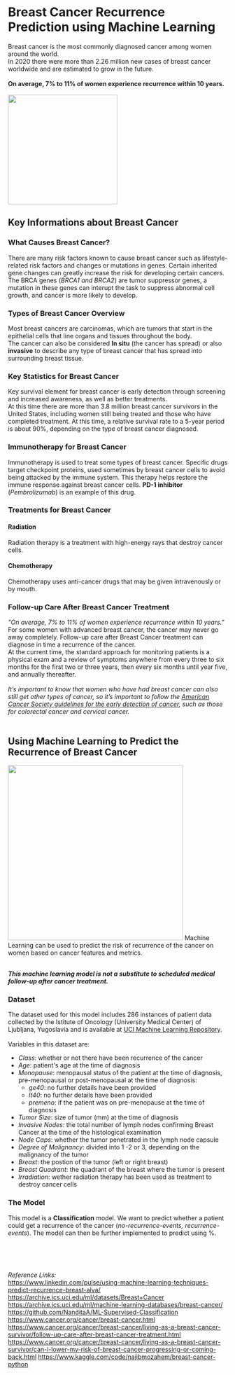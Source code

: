 # Breast Cancer Recurrence Prediction using Machine Learning
Breast cancer is the most commonly diagnosed cancer among women around the world.<br>In 2020 there were more than 2.26 million new cases of breast cancer worldwide and are estimated to grow in the future.<br><br>**On average, 7% to 11% of women experience recurrence within 10 years.**<br><br>
<img src="https://media.springernature.com/w735h400/nature-cms/uploads/cms/pages/1997/top_item_image/breastcancer_hero_01-34debb425f7e3e9fab5bf94575b49234.jpg" width="250">
## Key Informations about Breast Cancer
### What Causes Breast Cancer?
There are many risk factors known to cause breast cancer such as lifestyle-related risk factors and changes or mutations in genes. Certain inherited gene changes can greatly increase the risk for developing certain cancers.<br>The BRCA genes (*BRCA1 and BRCA2*) are tumor suppressor genes, a mutation in these genes can interupt the task to suppress abnormal cell growth, and cancer is more likely to develop.
### Types of Breast Cancer Overview
Most breast cancers are carcinomas, which are tumors that start in the epithelial cells that line organs and tissues throughout the body.<br>The cancer can also be considered **In situ** (the cancer has spread) or also **invasive** to describe any type of breast cancer that has spread into surrounding breast tissue.
### Key Statistics for Breast Cancer
Key survival element for breast cancer is early detection through screening and increased awareness, as well as better treatments.<br> At this time there are more than 3.8 million breast cancer survivors in the United States, including women still being treated and those who have completed treatment. At this time, a relative survival rate to a 5-year period is about 90%, depending on the type of breast cancer diagnosed.
### Immunotherapy for Breast Cancer
Immunotherapy is used to treat some types of breast cancer. Specific drugs target checkpoint proteins, used sometimes by breast cancer cells to avoid being attacked by the immune system. This therapy helps restore the immune response against breast cancer cells. **PD-1 inhibitor** (*Pembrolizumab*) is an example of this drug.
### Treatments for Breast Cancer
#### Radiation
Radiation therapy is a treatment with high-energy rays that destroy cancer cells.
#### Chemotherapy
Chemotherapy uses anti-cancer drugs that may be given intravenously or by mouth.
### Follow-up Care After Breast Cancer Treatment
*"On average, 7% to 11% of women experience recurrence within 10 years."*<br>
For some women with advanced breast cancer, the cancer may never go away completely. Follow-up care after Breast Cancer treatment can diagnose in time a recurrence of the cancer.<br>At the current time, the standard approach for monitoring patients is a physical exam and a review of symptoms anywhere from every three to six months for the first two or three years, then every six months until year five, and annually thereafter.<br><br> 
*It’s important to know that women who have had breast cancer can also still get other types of cancer, so it’s important to follow the <a href="https://www.cancer.org/healthy/find-cancer-early/american-cancer-society-guidelines-for-the-early-detection-of-cancer.html" target="_blank">American Cancer Society guidelines for the early detection of cancer</a>, such as those for colorectal cancer and cervical cancer.*
<br><br>
## Using Machine Learning to Predict the Recurrence of Breast Cancer
<img src="https://openexpoeurope.com/wp-content/uploads/2019/03/ai.png" width="400">
Machine Learning can be used to predict the risk of recurrence of the cancer on women based on cancer features and metrics.<br><br>

***This machine learning model is not a substitute to scheduled medical follow-up after cancer treatment.***

### Dataset
The dataset used for this model includes 286 instances of patient data collected by the Istitute of Oncology (University Medical Center) of Ljubljana, Yugoslavia and is available at <a href="https://archive.ics.uci.edu/ml/datasets/Breast+Cancer" target="_blank">UCI Machine Learning Repository</a>.<br><br> Variables in this dataset are:
- *Class*: whether or not there have been recurrence of the cancer
- *Age*: patient's age at the time of diagnosis
- *Monopause*: menopausal status of the patient at the time of diagnosis, pre-menopausal or post-menopausal at the time of diagnosis:
  - *ge40*: no further details have been provided
  - *lt40*: no further details have been provided
  - *premeno*: if the patient was on pre-menopause at the time of diagnosis
- *Tumor Size*: size of tumor (mm) at the time of diagnosis
- *Invasive Nodes*: the total number of lymph nodes confirming Breast Cancer at the time of the histological examination
- *Node Caps*: whether the tumor penetrated in the lymph node capsule
- *Degree of Malignancy*: divided into 1 -2 or 3, depending on the malignancy of the tumor
- *Breast*: the postion of the tumor (left or right breast)
- *Breast Quadrant*: the quadrant of the breast where the tumor is present
- *Irradiation*: wether radiation therapy has been used as treatment to destroy cancer cells
### The Model
This model is a **Classification** model. We want to predict whether a patient could get a recurrence of the cancer (*no-recurrence-events, recurrence-events*). The model can then be further implemented to predict using %.

<br>
<br>
<br>

*Reference Links:*<br>
https://www.linkedin.com/pulse/using-machine-learning-techniques-predict-recurrence-breast-alva/
https://archive.ics.uci.edu/ml/datasets/Breast+Cancer
https://archive.ics.uci.edu/ml/machine-learning-databases/breast-cancer/
https://github.com/NanditaA/ML-Supervised-Classification
https://www.cancer.org/cancer/breast-cancer.html
https://www.cancer.org/cancer/breast-cancer/living-as-a-breast-cancer-survivor/follow-up-care-after-breast-cancer-treatment.html
https://www.cancer.org/cancer/breast-cancer/living-as-a-breast-cancer-survivor/can-i-lower-my-risk-of-breast-cancer-progressing-or-coming-back.html
https://www.kaggle.com/code/najibmozahem/breast-cancer-python
